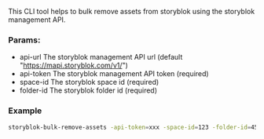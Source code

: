 This CLI tool helps to bulk remove assets from storyblok
using the storyblok management API.

### Params:
 - api-url The storyblok management API url (default "https://mapi.storyblok.com/v1/")
 - api-token The storyblok management API token (required)
 - space-id The storyblok space id (required)
 - folder-id The storyblok folder id (required)

### Example
```bash
storyblok-bulk-remove-assets -api-token=xxx -space-id=123 -folder-id=456
```
